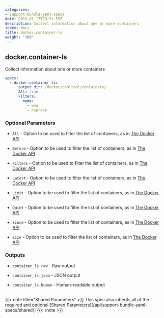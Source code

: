 ```yaml
---
categories:
- support-bundle-yaml-specs
date: 2018-01-17T23:51:55Z
description: Collect information about one or more containers
index: docs
title: docker.container-ls
weight: "100"
---
```


## docker.container-ls

Collect information about one or more containers


```yaml
specs:
  - docker.container-ls:
      output_dir: /docker/cooltool/containers/
      All: true
      Filters:
        name:
          - www
          - haproxy
```

    
### Optional Parameters


- `All` - Option to be used to filter the list of containers, as in [The Docker API](https://github.com/moby/moby/blob/master/api/types/client.go#L61)


- `Before` - Option to be used to filter the list of containers, as in [The Docker API](https://github.com/moby/moby/blob/master/api/types/client.go#L61)


- `Filters` - Option to be used to filter the list of containers, as in [The Docker API](https://github.com/moby/moby/blob/master/api/types/client.go#L61)


- `Latest` - Option to be used to filter the list of containers, as in [The Docker API](https://github.com/moby/moby/blob/master/api/types/client.go#L61)


- `Limit` - Option to be used to filter the list of containers, as in [The Docker API](https://github.com/moby/moby/blob/master/api/types/client.go#L61)


- `Quiet` - Option to be used to filter the list of containers, as in [The Docker API](https://github.com/moby/moby/blob/master/api/types/client.go#L61)


- `Since` - Option to be used to filter the list of containers, as in [The Docker API](https://github.com/moby/moby/blob/master/api/types/client.go#L61)


- `Size` - Option to be used to filter the list of containers, as in [The Docker API](https://github.com/moby/moby/blob/master/api/types/client.go#L61)


    
### Outputs


- `container_ls.raw` - Raw output

- `container_ls.json` - JSON output

- `container_ls.human` - Human-readable output

    
<br>
{{< note title="Shared Parameters" >}}
This spec also inherits all of the required and optional [Shared Parameters](/api/support-bundle-yaml-specs/shared/)
{{< /note >}}
    
    
